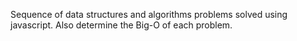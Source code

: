 Sequence of data structures and algorithms problems solved using javascript.
Also determine the Big-O of each problem. 
